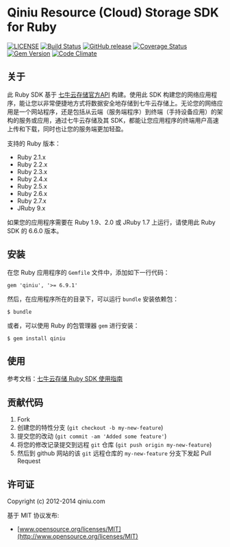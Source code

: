 # Qiniu Resource (Cloud) Storage SDK for Ruby

[![LICENSE](https://img.shields.io/github/license/qiniu/ruby-sdk.svg)](https://github.com/qiniu/ruby-sdk/blob/master/LICENSE)
[![Build Status](https://travis-ci.org/qiniu/ruby-sdk.svg?branch=develop)](https://travis-ci.org/qiniu/ruby-sdk)
[![GitHub release](https://img.shields.io/github/v/tag/qiniu/ruby-sdk.svg?label=release)](https://github.com/qiniu/ruby-sdk/releases)
[![Coverage Status](https://codecov.io/gh/qiniu/ruby-sdk/branch/develop/graph/badge.svg)](https://codecov.io/gh/qiniu/ruby-sdk)
[![Gem Version](https://badge.fury.io/rb/qiniu.svg)](http://badge.fury.io/rb/qiniu)
[![Code Climate](https://codeclimate.com/github/qiniu/ruby-sdk.svg)](https://codeclimate.com/github/qiniu/ruby-sdk)

## 关于

此 Ruby SDK 基于 [七牛云存储官方API](http://developer.qiniu.com/docs/v6/index.html) 构建。使用此 SDK 构建您的网络应用程序，能让您以非常便捷地方式将数据安全地存储到七牛云存储上。无论您的网络应用是一个网站程序，还是包括从云端（服务端程序）到终端（手持设备应用）的架构的服务或应用，通过七牛云存储及其 SDK，都能让您应用程序的终端用户高速上传和下载，同时也让您的服务端更加轻盈。

支持的 Ruby 版本：

* Ruby 2.1.x
* Ruby 2.2.x
* Ruby 2.3.x
* Ruby 2.4.x
* Ruby 2.5.x
* Ruby 2.6.x
* Ruby 2.7.x
* JRuby 9.x

如果您的应用程序需要在 Ruby 1.9、2.0 或 JRuby 1.7 上运行，请使用此 Ruby SDK 的 6.6.0 版本。

## 安装

在您 Ruby 应用程序的 `Gemfile` 文件中，添加如下一行代码：

    gem 'qiniu', '>= 6.9.1'

然后，在应用程序所在的目录下，可以运行 `bundle` 安装依赖包：

    $ bundle

或者，可以使用 Ruby 的包管理器 `gem` 进行安装：

    $ gem install qiniu

## 使用

参考文档：[七牛云存储 Ruby SDK 使用指南](http://developer.qiniu.com/docs/v6/sdk/ruby-sdk.html)

## 贡献代码

1. Fork
2. 创建您的特性分支 (`git checkout -b my-new-feature`)
3. 提交您的改动 (`git commit -am 'Added some feature'`)
4. 将您的修改记录提交到远程 `git` 仓库 (`git push origin my-new-feature`)
5. 然后到 github 网站的该 `git` 远程仓库的 `my-new-feature` 分支下发起 Pull Request

## 许可证

Copyright (c) 2012-2014 qiniu.com

基于 MIT 协议发布:

* [www.opensource.org/licenses/MIT](http://www.opensource.org/licenses/MIT)

